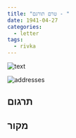 ```yaml
---
title: "טרם תורגם - "
date: 1941-04-27
categories:
  - letter
tags:
  - rivka
---
```


![text](/pupko-papers/assets/images/1941-04-27-content.jpg)

![addresses](/pupko-papers/assets/images/1941-04-27-addresses.jpg)

## תרגום


## מקור

